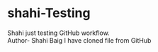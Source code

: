 # shahi-Testing
Shahi just testing GitHub workflow.<br>
Author- Shahi Baig
I have cloned file from GitHub
